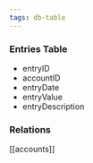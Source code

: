 ```yaml
---
tags: db-table
---
```

### Entries Table
- entryID
- accountID
- entryDate
- entryValue
- entryDescription

### Relations
[[accounts]]